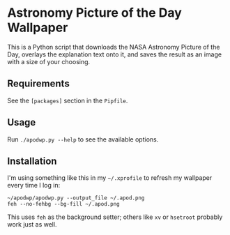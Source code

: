 Astronomy Picture of the Day Wallpaper
======================================

This is a Python script that downloads the NASA Astronomy Picture of the Day,
overlays the explanation text onto it, and saves the result as an image with a
size of your choosing.

Requirements
------------

See the `[packages]` section in the `Pipfile`.

Usage
-----

Run `./apodwp.py --help` to see the available options.

Installation
------------

I'm using something like this in my `~/.xprofile` to refresh my wallpaper every
time I log in:

    ~/apodwp/apodwp.py --output_file ~/.apod.png
    feh --no-fehbg --bg-fill ~/.apod.png

This uses `feh` as the background setter; others like `xv` or `hsetroot`
probably work just as well.
